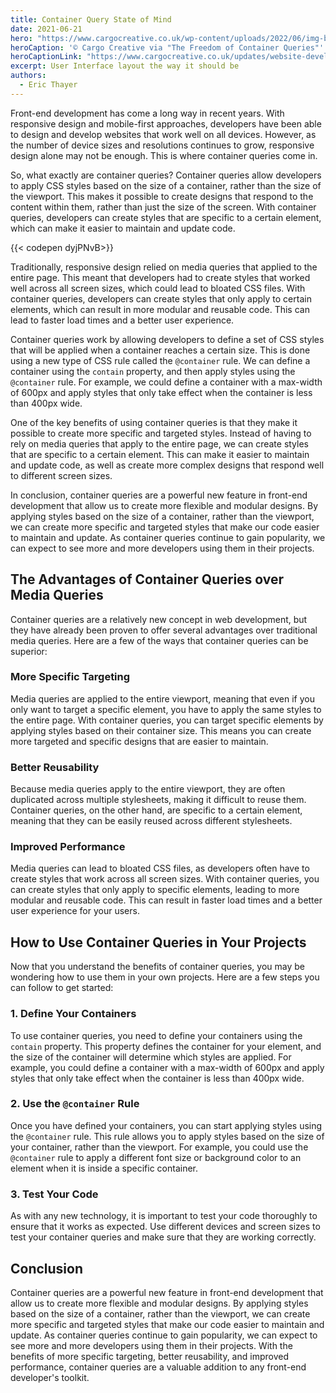 ```yaml
---
title: Container Query State of Mind
date: 2021-06-21
hero: "https://www.cargocreative.co.uk/wp-content/uploads/2022/06/img-blog-container-banner.jpg"
heroCaption: '© Cargo Creative via "The Freedom of Container Queries"'
heroCaptionLink: "https://www.cargocreative.co.uk/updates/website-development-agency/the-freedom-of-container-queries/"
excerpt: User Interface layout the way it should be
authors:
  - Eric Thayer
---
```


Front-end development has come a long way in recent years. With responsive design and mobile-first approaches, developers have been able to design and develop websites that work well on all devices. However, as the number of device sizes and resolutions continues to grow, responsive design alone may not be enough. This is where container queries come in.

So, what exactly are container queries? Container queries allow developers to apply CSS styles based on the size of a container, rather than the size of the viewport. This makes it possible to create designs that respond to the content within them, rather than just the size of the screen. With container queries, developers can create styles that are specific to a certain element, which can make it easier to maintain and update code.

{{< codepen dyjPNvB>}}

Traditionally, responsive design relied on media queries that applied to the entire page. This meant that developers had to create styles that worked well across all screen sizes, which could lead to bloated CSS files. With container queries, developers can create styles that only apply to certain elements, which can result in more modular and reusable code. This can lead to faster load times and a better user experience.

Container queries work by allowing developers to define a set of CSS styles that will be applied when a container reaches a certain size. This is done using a new type of CSS rule called the `@container` rule. We can define a container using the `contain` property, and then apply styles using the `@container` rule. For example, we could define a container with a max-width of 600px and apply styles that only take effect when the container is less than 400px wide.

One of the key benefits of using container queries is that they make it possible to create more specific and targeted styles. Instead of having to rely on media queries that apply to the entire page, we can create styles that are specific to a certain element. This can make it easier to maintain and update code, as well as create more complex designs that respond well to different screen sizes.

In conclusion, container queries are a powerful new feature in front-end development that allow us to create more flexible and modular designs. By applying styles based on the size of a container, rather than the viewport, we can create more specific and targeted styles that make our code easier to maintain and update. As container queries continue to gain popularity, we can expect to see more and more developers using them in their projects.

## The Advantages of Container Queries over Media Queries

Container queries are a relatively new concept in web development, but they have already been proven to offer several advantages over traditional media queries. Here are a few of the ways that container queries can be superior:

### More Specific Targeting

Media queries are applied to the entire viewport, meaning that even if you only want to target a specific element, you have to apply the same styles to the entire page. With container queries, you can target specific elements by applying styles based on their container size. This means you can create more targeted and specific designs that are easier to maintain.

### Better Reusability

Because media queries apply to the entire viewport, they are often duplicated across multiple stylesheets, making it difficult to reuse them. Container queries, on the other hand, are specific to a certain element, meaning that they can be easily reused across different stylesheets.

### Improved Performance

Media queries can lead to bloated CSS files, as developers often have to create styles that work across all screen sizes. With container queries, you can create styles that only apply to specific elements, leading to more modular and reusable code. This can result in faster load times and a better user experience for your users.

## How to Use Container Queries in Your Projects

Now that you understand the benefits of container queries, you may be wondering how to use them in your own projects. Here are a few steps you can follow to get started:

### 1. Define Your Containers

To use container queries, you need to define your containers using the `contain` property. This property defines the container for your element, and the size of the container will determine which styles are applied. For example, you could define a container with a max-width of 600px and apply styles that only take effect when the container is less than 400px wide.

### 2. Use the `@container` Rule

Once you have defined your containers, you can start applying styles using the `@container` rule. This rule allows you to apply styles based on the size of your container, rather than the viewport. For example, you could use the `@container` rule to apply a different font size or background color to an element when it is inside a specific container.

### 3. Test Your Code

As with any new technology, it is important to test your code thoroughly to ensure that it works as expected. Use different devices and screen sizes to test your container queries and make sure that they are working correctly.

## Conclusion

Container queries are a powerful new feature in front-end development that allow us to create more flexible and modular designs. By applying styles based on the size of a container, rather than the viewport, we can create more specific and targeted styles that make our code easier to maintain and update. As container queries continue to gain popularity, we can expect to see more and more developers using them in their projects. With the benefits of more specific targeting, better reusability, and improved performance, container queries are a valuable addition to any front-end developer's toolkit.
